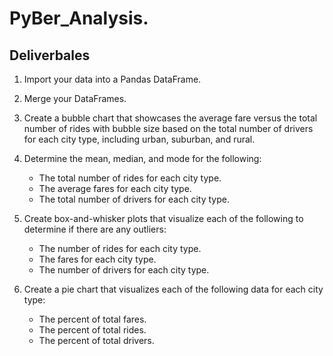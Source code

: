 # PyBer_Analysis.

## Deliverbales

1. Import your data into a Pandas DataFrame.

2. Merge your DataFrames.

3. Create a bubble chart that showcases the average fare versus the total number of rides with bubble size based on the total number of drivers for each city type, including urban, suburban, and rural.

4. Determine the mean, median, and mode for the following:
    * The total number of rides for each city type.
    * The average fares for each city type.
    * The total number of drivers for each city type.
    
5. Create box-and-whisker plots that visualize each of the following to determine if there are any outliers:
    * The number of rides for each city type.
    * The fares for each city type.
    * The number of drivers for each city type.
    
6. Create a pie chart that visualizes each of the following data for each city type:
    * The percent of total fares.
    * The percent of total rides.
    * The percent of total drivers.
    
    
    
    
    